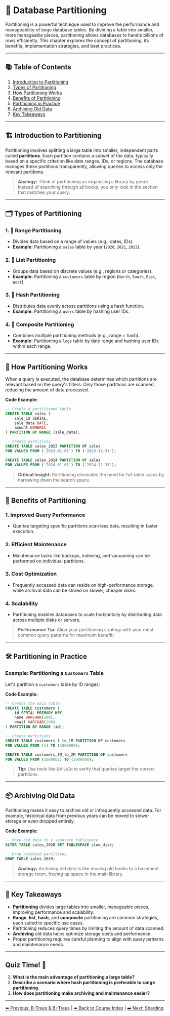 # 🧩 Database Partitioning

Partitioning is a powerful technique used to improve the performance and manageability of large database tables. By dividing a table into smaller, more manageable pieces, partitioning allows databases to handle billions of rows efficiently. This chapter explores the concept of partitioning, its benefits, implementation strategies, and best practices.

---

## 📚 Table of Contents

1. [Introduction to Partitioning](#introduction-to-partitioning)
2. [Types of Partitioning](#types-of-partitioning)
3. [How Partitioning Works](#how-partitioning-works)
4. [Benefits of Partitioning](#benefits-of-partitioning)
5. [Partitioning in Practice](#partitioning-in-practice)
6. [Archiving Old Data](#archiving-old-data)
7. [Key Takeaways](#key-takeaways)

---

## 🏗️ Introduction to Partitioning

Partitioning involves splitting a large table into smaller, independent parts called **partitions**. Each partition contains a subset of the data, typically based on a specific criterion like date ranges, IDs, or regions. The database manages these partitions transparently, allowing queries to access only the relevant partitions.

> **Analogy:** Think of partitioning as organizing a library by genre. Instead of searching through all books, you only look in the section that matches your query.

---

## 🗂️ Types of Partitioning

### 1. 📅 **Range Partitioning**
   - Divides data based on a range of values (e.g., dates, IDs).
   - **Example:** Partitioning a `sales` table by year (`2020`, `2021`, `2022`).

### 2. 📝 **List Partitioning**
   - Groups data based on discrete values (e.g., regions or categories).
   - **Example:** Partitioning a `customers` table by region (`North`, `South`, `East`, `West`).

### 3. 🧮 **Hash Partitioning**
   - Distributes data evenly across partitions using a hash function.
   - **Example:** Partitioning a `users` table by hashing user IDs.

### 4. 🧬 **Composite Partitioning**
   - Combines multiple partitioning methods (e.g., range + hash).
   - **Example:** Partitioning a `logs` table by date range and hashing user IDs within each range.

---

## 🔬 How Partitioning Works

When a query is executed, the database determines which partitions are relevant based on the query's filters. Only those partitions are scanned, reducing the amount of data processed.

**Code Example:**
```sql
-- Create a partitioned table
CREATE TABLE sales (
    sale_id SERIAL,
    sale_date DATE,
    amount NUMERIC
) PARTITION BY RANGE (sale_date);

-- Create partitions
CREATE TABLE sales_2023 PARTITION OF sales
FOR VALUES FROM ('2023-01-01') TO ('2023-12-31');

CREATE TABLE sales_2024 PARTITION OF sales
FOR VALUES FROM ('2024-01-01') TO ('2024-12-31');
```

> **Critical Insight:** Partitioning eliminates the need for full table scans by narrowing down the search space.

---

## 🚀 Benefits of Partitioning

### 1. **Improved Query Performance**
   - Queries targeting specific partitions scan less data, resulting in faster execution.

### 2. **Efficient Maintenance**
   - Maintenance tasks like backups, indexing, and vacuuming can be performed on individual partitions.

### 3. **Cost Optimization**
   - Frequently accessed data can reside on high-performance storage, while archival data can be stored on slower, cheaper disks.

### 4. **Scalability**
   - Partitioning enables databases to scale horizontally by distributing data across multiple disks or servers.

> **Performance Tip:** Align your partitioning strategy with your most common query patterns for maximum benefit!

---

## 🛠️ Partitioning in Practice

### Example: Partitioning a `Customers` Table
Let's partition a `customers` table by ID ranges:

**Code Example:**
```sql
-- Create the main table
CREATE TABLE customers (
    id SERIAL PRIMARY KEY,
    name VARCHAR(100),
    email VARCHAR(100)
) PARTITION BY RANGE (id);

-- Create partitions
CREATE TABLE customers_1_to_1M PARTITION OF customers
FOR VALUES FROM (1) TO (1000000);

CREATE TABLE customers_1M_to_2M PARTITION OF customers
FOR VALUES FROM (1000001) TO (2000000);
```

> **Tip:** Use tools like `EXPLAIN` to verify that queries target the correct partitions.

---

## 📦 Archiving Old Data

Partitioning makes it easy to archive old or infrequently accessed data. For example, historical data from previous years can be moved to slower storage or even dropped entirely.

**Code Example:**
```sql
-- Move old data to a separate tablespace
ALTER TABLE sales_2020 SET TABLESPACE slow_disk;

-- Drop outdated partitions
DROP TABLE sales_2019;
```

> **Analogy:** Archiving old data is like moving old books to a basement storage room, freeing up space in the main library.

---

## 🧠 Key Takeaways

- **Partitioning** divides large tables into smaller, manageable pieces, improving performance and scalability.
- **Range**, **list**, **hash**, and **composite** partitioning are common strategies, each suited to specific use cases.
- Partitioning reduces query times by limiting the amount of data scanned.
- **Archiving** old data helps optimize storage costs and performance.
- Proper partitioning requires careful planning to align with query patterns and maintenance needs.

---

## Quiz Time! 🧠

1. **What is the main advantage of partitioning a large table?**
2. **Describe a scenario where hash partitioning is preferable to range partitioning.**
3. **How does partitioning make archiving and maintenance easier?**

---

[⬅️ Previous: B-Trees & B+Trees](05-b-trees-and-bplus-trees.md) | [⬅️ Back to Course Index](README.md) | [➡️ Next: Sharding](07-database-sharding.md)
